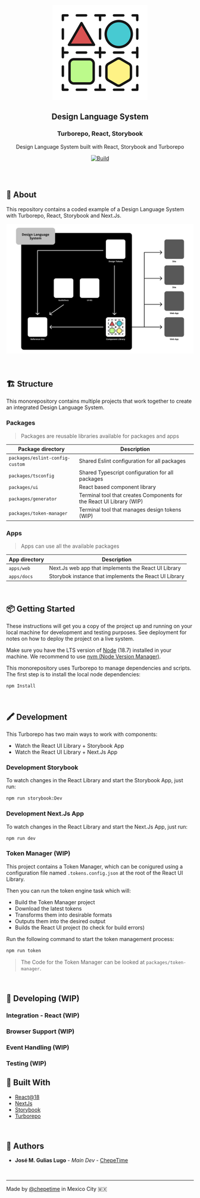 <div align="center">

  <a href="https://github.com/chepetime/react-turborepo-dls">
    <img src="./docs/logo.svg" alt="Logo" width="256" height="256">
  </a>
  <h2 align="center"><strong>Design Language System</strong></h2>
  <h3 align="center"><strong>Turborepo, React, Storybook</strong></h3>
  <p align="center">
    Design Language System built with React, Storybook and Turborepo
  </p>

[![Build](https://github.com/chepetime/react-turborepo-dls/actions/workflows/ci.yml/badge.svg)](https://github.com/chepetime/react-turborepo-dls/actions/workflows/ci.yml)

</div>
<br/>

<br/>

## 📓 About

This repository contains a coded example of a Design Language System with Turborepo, React, Storybook and Next.Js.

<div align="center">
  <img src="./docs/devops-diagram.svg" alt="Logo" width="750">
</div>
<br/>

<br/>

## 🏗 Structure

This monorepository contains multiple projects that work together to create an integrated Design Language System.

### Packages

> Packages are reusable libraries available for packages and apps

| Package directory               | Description                                                          |
| ------------------------------- | -------------------------------------------------------------------- |
| `packages/eslint-config-custom` | Shared Eslint configuration for all packages                         |
| `packages/tsconfig`             | Shared Typescript configuration for all packages                     |
| `packages/ui`                   | React based component library                                        |
| `packages/generator`            | Terminal tool that creates Components for the React UI Library (WIP) |
| `packages/token-manager`        | Terminal tool that manages design tokens (WIP)                       |

### Apps

> Apps can use all the available packages

| App directory | Description                                            |
| ------------- | ------------------------------------------------------ |
| `apps/web`    | Next.Js web app that implements the React UI Library   |
| `apps/docs`   | Storybok instance that implements the React UI Library |

<br/>

## 📦 Getting Started

These instructions will get you a copy of the project up and running on your local machine for development and testing purposes. See deployment for notes on how to deploy the project on a live system.

Make sure you have the LTS version of [Node](https://nodejs.dev/) (18.7) installed in your machine. We recommend to use [nvm (Node Version Manager)](https://github.com/nvm-sh/nvm).

This monorepository uses Turborepo to manage dependencies and scripts. The first step is to install the local node dependencies:

```sh
npm Install
```

<br/>

## 🖍 Development

This Turborepo has two main ways to work with components:

- Watch the React UI Library + Storybook App
- Watch the React UI Library + Next.Js App

### Development Storybook

To watch changes in the React Library and start the Storybook App, just run:

```sh
npm run storybook:Dev
```

### Development Next.Js App

To watch changes in the React Library and start the Next.Js App, just run:

```sh
npm run dev
```

### Token Manager (WIP)

This project contains a Token Manager, which can be conigured using a configuration file named `.tokens.config.json` at the root of the React UI Library.

Then you can run the token engine task which will:

- Build the Token Manager project
- Download the latest tokens
- Transforms them into desirable formats
- Outputs them into the desired output
- Builds the React UI project (to check for build errors)

Run the following command to start the token management process:

```sh
npm run token
```

> The Code for the Token Manager can be looked at `packages/token-manager`.

<br/>

<!--

## 🚀 Deployment

<br/>

 ## 🥽 Tests

Explain how to run the automated tests for this system

<br/>

### Break down into end to end tests

Explain what these tests test and why

```
Give an example
```

<br/>
-->

## 🧰 Developing (WIP)

### Integration - React (WIP)

### Browser Support (WIP)

### Event Handling (WIP)

### Testing (WIP)

## 🧪 Built With

- [React@18](https://reactjs.org/)
- [NextJs](https://nextjs.org/)
- [Storybook](https://storybook.js.org/)
- [Turborepo](https://turborepo.org/)

<br/>

<!-- ## 👥 Contributing

Please read [CONTRIBUTING.md]() for details on our code of conduct, and the process for submitting pull requests to us.

<br/>

## 🏷 Versioning

We use [SemVer](http://semver.org/) for versioning. For the versions available, see the [tags on this repository](https://github.com/your/project/tags).

<br/> -->

## 🤺 Authors

- **José M. Gulias Lugo** - _Main Dev_ - [ChepeTime](https://github.com/ChepeTime)

<br/>

<!-- ## 🎩 Acknowledgments

> Template


<br/>

 -->

---

Made by [@chepetime](https://github.com/chepetime) in Mexico City 🇲🇽
